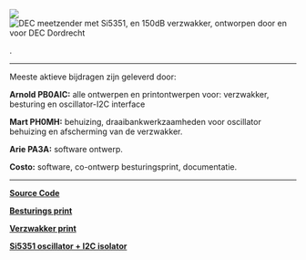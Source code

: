 [![](https://github.com/costonisp/DEC-meetzender-test/blob/master/documentation/crew.jpg)](https://www.pi4dec.nl/zelfbouw-meetzender/)
![DEC meetzender met Si5351, en 150dB verzwakker, ontworpen door en voor **DEC Dordrecht**](https://www.pi4dec.nl/zelfbouw-meetzender/)

<a href="https://www.pi4dec.nl/zelfbouw-meetzender/"></a>.
<hr>
<p>Meeste aktieve bijdragen zijn geleverd door:</p>
<p></p>

<b>Arnold PB0AIC:</b>  alle ontwerpen en printontwerpen voor: verzwakker, besturing en oscillator-I2C interface

<b>Mart PH0MH:</b> behuizing, draaibankwerkzaamheden voor oscillator behuizing en afscherming van de verzwakker.

<b>Arie PA3A:</b> software ontwerp.

<b>Costo:</b> software, co-ontwerp besturingsprint, documentatie.
<hr>

<p><a href="/SourceCode/source_code.md"><b>Source Code</b></a></p>
<p><a href="/documentation/besturings_print.md"><b>Besturings print</b></a></p>
<p><a href="/documentation/verzwakker_print.md"><b>Verzwakker print</b></a></p>
<p><a href="/documentation/Si5351%2Binterface.md"><b>Si5351 oscillator + I2C isolator</b></a></p>
<p></p>
